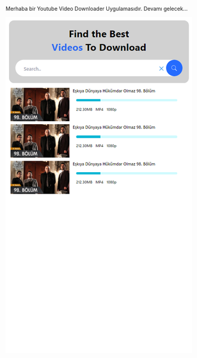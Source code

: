 Merhaba bir Youtube Video Downloader Uygulamasıdır.
Devamı gelecek...

![Alt text](youtubeDownloader.png)